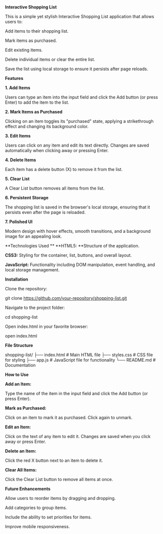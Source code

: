 **Interactive Shopping List**

This is a simple yet stylish Interactive Shopping List application that allows users to:

Add items to their shopping list.

Mark items as purchased.

Edit existing items.

Delete individual items or clear the entire list.

Save the list using local storage to ensure it persists after page reloads.

**Features**

**1. Add Items**

Users can type an item into the input field and click the Add button (or press Enter) to add the item to the list.

**2. Mark Items as Purchased**

Clicking on an item toggles its "purchased" state, applying a strikethrough effect and changing its background color.

**3. Edit Items**

Users can click on any item and edit its text directly. Changes are saved automatically when clicking away or pressing Enter.

**4. Delete Items**

Each item has a delete button (X) to remove it from the list.

**5. Clear List**

A Clear List button removes all items from the list.

**6. Persistent Storage**

The shopping list is saved in the browser's local storage, ensuring that it persists even after the page is reloaded.

**7. Polished UI**

Modern design with hover effects, smooth transitions, and a background image for an appealing look.

**Technologies Used
**
**HTML5: **Structure of the application.

**CSS3:** Styling for the container, list, buttons, and overall layout.

**JavaScript:** Functionality including DOM manipulation, event handling, and local storage management.

**Installation**

Clone the repository:

git clone https://github.com/your-repository/shopping-list.git

Navigate to the project folder:

cd shopping-list

Open index.html in your favorite browser:

open index.html

**File Structure**

shopping-list/
├── index.html       # Main HTML file
├── styles.css       # CSS file for styling
├── app.js           # JavaScript file for functionality
└── README.md        # Documentation

**How to Use**

**Add an Item:**

Type the name of the item in the input field and click the Add button (or press Enter).

**Mark as Purchased:**

Click on an item to mark it as purchased. Click again to unmark.

**Edit an Item:**

Click on the text of any item to edit it. Changes are saved when you click away or press Enter.

**Delete an Item:**

Click the red X button next to an item to delete it.

**Clear All Items:**

Click the Clear List button to remove all items at once.


**Future Enhancements**

Allow users to reorder items by dragging and dropping.

Add categories to group items.

Include the ability to set priorities for items.

Improve mobile responsiveness.

